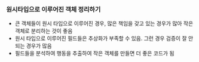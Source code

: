 ### 원시타입으로 이루어진 객체 정리하기
- 큰 객체들이 원시 타입으로 이루어진 경우, 많은 책임을 갖고 있는 경우가 많아 작은 객체로 분리하는 것이 좋음
- 원시 타입으로 이루어진 필드들은 추상화가 부족할 수 있음. 그런 경우 검증이 잘 안되는 경우가 많음
- 필드들을 분석하여 행동을 추출하여 작은 객체를 만들면 더 좋은 코드가 됨
